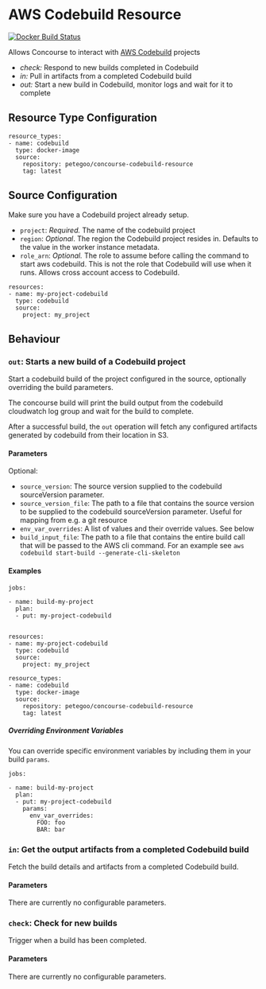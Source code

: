 # AWS Codebuild Resource

[![Docker Build Status](https://img.shields.io/docker/build/petegoo/concourse-codebuild-resource.svg)](https://hub.docker.com/r/petegoo/concourse-codebuild-resource)

Allows Concourse to interact with [AWS Codebuild](https://aws.amazon.com/codebuild/) projects

- *check:* Respond to new builds completed in Codebuild
- *in:* Pull in artifacts from a completed Codebuild build
- *out:* Start a new build in Codebuild, monitor logs and wait for it to complete

## Resource Type Configuration

```
resource_types:
- name: codebuild
  type: docker-image
  source:
    repository: petegoo/concourse-codebuild-resource
    tag: latest
```

## Source Configuration
Make sure you have a Codebuild project already setup.

- `project`: _Required._ The name of the codebuild project
- `region`: _Optional_. The region the Codebuild project resides in. Defaults to the value in the worker instance metadata.
- `role_arn`: _Optional._ The role to assume before calling the command to start aws codebuild. This is not the role that Codebuild will use when it runs. Allows cross account access to Codebuild.

```
resources:
- name: my-project-codebuild
  type: codebuild
  source:
    project: my_project
```

## Behaviour

### `out`: Starts a new build of a Codebuild project
Start a codebuild build of the project configured in the source, optionally overriding the build parameters.

The concourse build will print the build output from the codebuild cloudwatch log group and wait for the build to complete.

After a successful build, the `out` operation will fetch any configured artifacts generated by codebuild from their location in S3.

#### Parameters

Optional:
- `source_version`: The source version supplied to the codebuild sourceVersion parameter.
- `source_version_file`: The path to a file that contains the source version to be supplied to the codebuild sourceVersion parameter. Useful for mapping from e.g. a git resource
- `env_var_overrides`: A list of values and their override values. See below
- `build_input_file`: The path to a file that contains the entire build call that will be passed to the AWS cli command. For an example see `aws codebuild start-build --generate-cli-skeleton`

#### Examples

```
jobs:

- name: build-my-project
  plan:
  - put: my-project-codebuild


resources:
- name: my-project-codebuild
  type: codebuild
  source:
    project: my_project

resource_types:
- name: codebuild
  type: docker-image
  source:
    repository: petegoo/concourse-codebuild-resource
    tag: latest
```

##### Overriding Environment Variables

You can override specific environment variables by including them in your
build `params`.

```
jobs:

- name: build-my-project
  plan:
  - put: my-project-codebuild
    params:
      env_var_overrides:
        FOO: foo
        BAR: bar
```

### `in`: Get the output artifacts from a completed Codebuild build

Fetch the build details and artifacts from a completed Codebuild build.

#### Parameters

There are currently no configurable parameters.


### `check`: Check for new builds

Trigger when a build has been completed.

#### Parameters

There are currently no configurable parameters.

